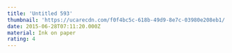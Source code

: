 ```yaml
---
title: 'Untitled 593'
thumbnail: 'https://ucarecdn.com/f0f4bc5c-618b-49d9-8e7c-03980e208eb1/'
date: 2015-06-28T07:11:20.000Z
material: Ink on paper
rating: 4
---
```

